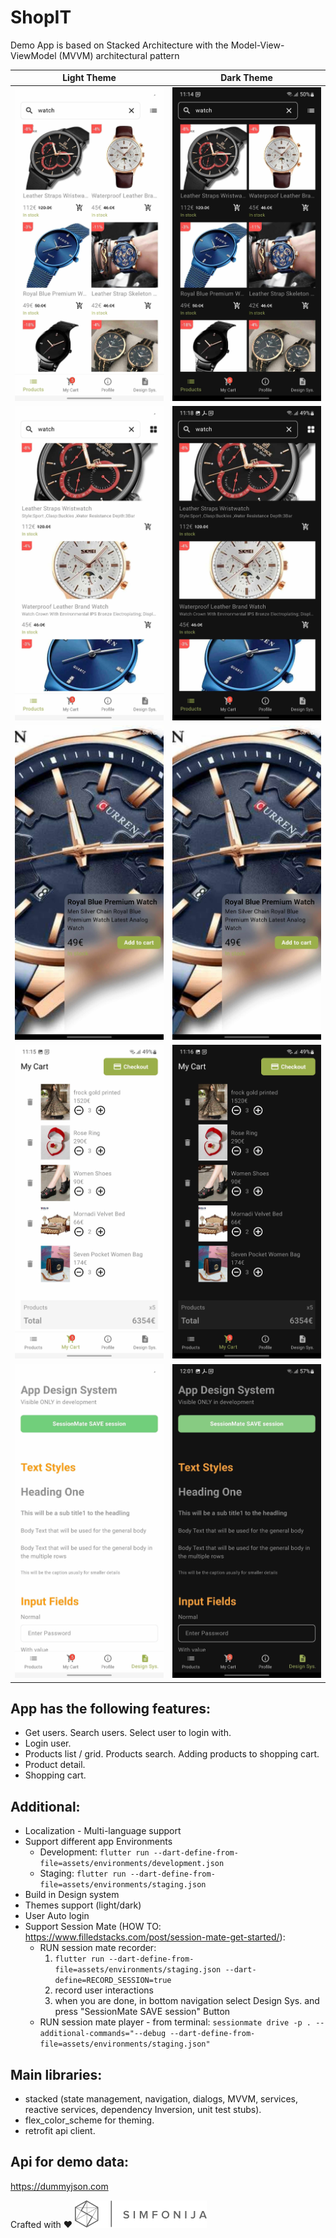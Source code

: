 # ShopIT

Demo App is based on Stacked Architecture
with the Model-View-ViewModel (MVVM) architectural pattern

| Light Theme                                           | Dark Theme                                           |
|-------------------------------------------------------|------------------------------------------------------|
| ![products_grid](./screens/light/products_grid.jpg)   | ![products_grid](./screens/dark/products_grid.jpg)   |
| ![products_list](./screens/light/products_list.jpg)   | ![products_list](./screens/dark/products_list.jpg)   |
| ![product_detail](./screens/light/product_detail.jpg) | ![product_detail](./screens/dark/product_detail.jpg) |
| ![cart](./screens/light/cart.jpg)                     | ![cart](./screens/dark/cart.jpg)                     |
| ![design_system](./screens/light/design_system.jpg)   | ![design_system](./screens/dark/design_system.jpg)   |

## App has the following features:

- Get users. Search users. Select user to login with.
- Login user.
- Products list / grid. Products search. Adding products to shopping cart.
- Product detail.
- Shopping cart.

## Additional:

- Localization - Multi-language support
- Support different app Environments
    - Development:
      `flutter run --dart-define-from-file=assets/environments/development.json`
    - Staging:
      `flutter run --dart-define-from-file=assets/environments/staging.json`
- Build in Design system
- Themes support (light/dark)
- User Auto login
- Support Session Mate (HOW TO: https://www.filledstacks.com/post/session-mate-get-started/):
    - RUN session mate recorder:
        1. `flutter run --dart-define-from-file=assets/environments/staging.json
           --dart-define=RECORD_SESSION=true`
        2. record user interactions
        3. when you are done, in bottom navigation select Design Sys. and press "SessionMate SAVE
           session" Button
    - RUN session mate player - from terminal:
      `sessionmate drive -p . --additional-commands="--debug --dart-define-from-file=assets/environments/staging.json"`

## Main libraries:

- stacked (state management, navigation, dialogs, MVVM, services, reactive services, dependency
  Inversion, unit test stubs).
- flex_color_scheme for theming.
- retrofit api client.

## Api for demo data:

https://dummyjson.com

Crafted with ❤️ ![simfonija.co](./screens/simfonija_logo.png)